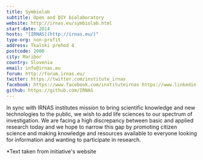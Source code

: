 ```yaml
---
title: Symbiolab
subtitle: Open and DIY biolaboratory
website: http://irnas.eu/symbiolab.html
start-date: 2014
hosts: "[IRNAS](http://irnas.eu/)"
type-org: non-profit
address: Tkalski prehod 4
postcode: 2000
city: Maribor
country: Slovenia
email: info@irnas.eu
forum: http://forum.irnas.eu/
twitter: https://twitter.com/institute_irnas
facebook: https://www.facebook.com/instituteirnas https://www.linkedin.com/company/5091007?trk=vsrp_companies_res_name&trkInfo=VSRPsearchId%3A2145770871449478448235%2CVSRPtargetId%3A5091007%2CVSRPcmpt%3Aprimary
github: https://github.com/IRNAS
---
```


In sync with IRNAS institutes mission to bring scientific knowledge and new technologies to the public, we wish to add life sciences to our spectrum of investigation. We are facing a high discrepancy between basic and applied research today and we hope to narrow this gap by promoting citizen science and making knowledge and resources available to everyone looking for information and wanting to participate in research.


\*Text taken from initiative's website
